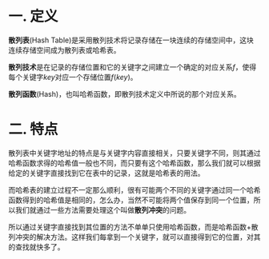 # 一. 定义

**散列表**(Hash Table)是采用散列技术将记录存储在一块连续的存储空间中，这块连续存储空间成为散列表或哈希表。

**散列技术**是在记录的存储位置和它的关键字之间建立一个确定的对应关系$f$，使得每个关键字$key$对应一个存储位置$f(key)$。

**散列函数**(Hash)，也叫哈希函数，即散列技术定义中所说的那个对应关系。



# 二. 特点

散列表中关键字地址的特点是与关键字内容直接相关，只要关键字不同，则其通过哈希函数求得的哈希值一般也不同，而只要有这个哈希函数，那么我们就可以根据给定的关键字直接找到它在表中的记录，这就是哈希表的用法。

而哈希表的建立过程不一定那么顺利，很有可能两个不同的关键字通过同一个哈希函数得到的哈希值是相同的，怎么办，当然不可能将两个值保存到同一个位置，所以我们就通过一些方法需要处理这个叫做**散列冲突**的问题。

所以通过关键字直接找到其位置的方法不单单只使用哈希函数，而是哈希函数+散列冲突的解决方法。这样我们每拿到一个关键字，就可以直接得到它的位置，对其的查找就快多了。
